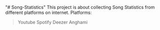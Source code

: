 "# Song-Statistics" 
This project is about collecting Song Statistics from different platforms on internet.
Platforms:
> Youtube
> Spotify
> Deezer
> Anghami
